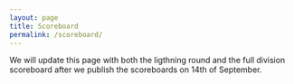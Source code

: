 ```yaml
---
layout: page
title: Scoreboard
permalink: /scoreboard/
---
```


We will update this page with both the ligthning round and the full division scoreboard after we publish the scoreboards on 14th of September.

